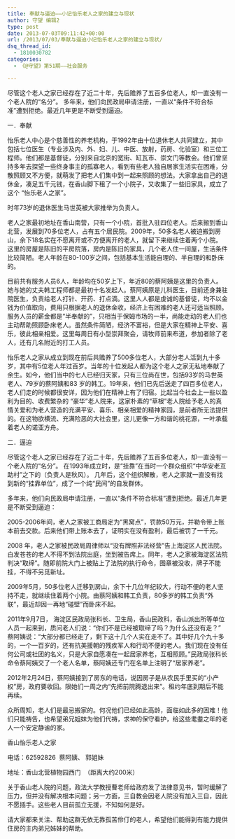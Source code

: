 ```yaml
---
title: 奉献与逼迫——小记怡乐老人之家的建立与现状
author: 守望 编辑2
type: post
date: 2013-07-03T09:11:42+00:00
url: /2013/07/03/奉献与逼迫小记怡乐老人之家的建立与现状/
dsq_thread_id:
  - 1810030782
categories:
  - 《@守望》第51期——社会服务

---
```

<p class="mceWPmore" title="更多...">
  尽管这个老人之家已经存在了近二十年，先后赡养了五百多位老人，却一直没有一个老人院的“名分”。 多年来，他们向民政局申请注册，一直以“条件不符合标准”遭到拒绝。最近几年更是不断受到逼迫。<!--more-->
</p>

<p class="mceWPmore" title="更多...">
  一．奉献
</p>

怡乐老人中心是个慈善性的养老机构，于1992年由十位退休老人共同建立，其中包括七位医生（专业涉及内、外、妇、儿、中医、放射，药房、化验室）和三位工程师。他们都是基督徒，分别来自北京的宽街、缸瓦市、崇文门等教会。他们曾坚持多年去探望一些终身事主的孤寡老人，看到有些老人独自居家生活实在困难，分散照顾又不方便，就萌发了把老人们集中到一起来照顾的想法。大家拿出自己的退休金，凑足五千元钱，在香山脚下租了一个小院子，又收集了一些旧家具，成立了这个 “怡乐老人之家”。

时年73岁的退休医生马世英被大家推举为负责人。

老人之家最初地址在香山南营，只有一个小院，首批入驻四位老人。后来搬到香山北营，发展到70多位老人，占有五个居民院。2009年，50多名老人被迫搬到房山，余下18名实在不愿离开或不方便离开的老人，就留下来继续住着两个小院。这里的房屋是陈旧的平房院落，房内是陈旧的家具，几个老人住一间屋，生活条件比较简陋。老人年龄在80-100岁之间，包括基本生活能自理的、半自理的和卧床的。

目前共有服务人员6人，年龄均在50岁上下，年近80的蔡阿姨是这里的负责人。她与她的丈夫韩工程师都是最初十名发起人。蔡阿姨原是儿科医生，目前还身兼驻院医生，负责给老人打针、开药、打点滴。这里人人都是虔诚的基督徒，均不以金钱为价值取向，费用只根据老人的退休金收，经济上有困难的老人还可适当照顾。服务人员的薪金都是“半奉献的”，只相当于保姆市场的一半，尚能走动的老人们也主动帮助照顾卧床老人。虽然条件简陋，经济不富裕，但是大家在精神上平安、喜乐，彼此相亲相爱。这里每周日有小型崇拜聚会，请牧师前来布道，参加者除了老人，还有几名附近的打工人员。

怡乐老人之家从成立到现在前后共赡养了500多位老人，大部分老人活到九十多岁，其中有5位老人年过百岁。当年的十位发起人都为这个老人之家无私地奉献了余生。如今，他们当中的七人已经归天家，只有三位尚在世，包括93岁的马世英老人、79岁的蔡阿姨和83 岁的韩工。19年来，他们已先后送走了四百多位老人，老人们走的时候都很安详，因为他们在精神上有了归宿。比起当今社会上一些以盈利为目的、收费繁杂的 “豪华”老人院来，这家朴素的“草根”老人院给予老人的真情关爱和为老人营造的充满平安、喜乐、相亲相爱的精神家园，是前者所无法提供的。在这物欲横流、充满险恶的大社会里，这儿更像一方和谐的桃花源，一叶承载着老人的诺亚方舟。

二．逼迫

尽管这个老人之家已经存在了近二十年，先后赡养了五百多位老人，却一直没有一个老人院的“名分”。 在1993年成立时，是“挂靠”在当时一个群众组织“中华安老互助村”之下的（负责人是秋风）。 几年后，这个组织解散，老人之家就一直没有找到新的“挂靠单位”，成了一个纯“民间”的自发群体。

多年来，他们向民政局申请注册，一直以“条件不符合标准”遭到拒绝。最近几年更是不断受到逼迫：

2005-2006年间，老人之家被工商局定为“黑窝点”，罚款50万元，并勒令带上账本前去交款。后来他们带上账本去了，证明实在没有盈利，最后被罚了一千元。

2008 年，老人之家被民政局周律师以“没有牌照非法经营”告上海淀区人民法院。白发苍苍的老人不得不到法院出庭，坐到被告席上。同年，老人之家被海淀区法院判决“取缔”。随即前院大门上被贴上了法院的执行命令，图章被没收，牌子不能挂，不得不另觅新址。

2009年5月，50多位老人迁移到房山，余下十几位年纪较大，行动不便的老人坚持不走，就继续住着两个小院。由蔡阿姨和韩工负责，80多岁的韩工负责“外联”，最近却因一再地“碰壁”而卧床不起。

2011年9月7日， 海淀区民政局张科长、卫生局，香山民政科，香山派出所等单位人员一起来到，质问老人们说：“你们不是已经被取缔了吗？为什么还没有走？” 蔡阿姨说：“大部分都已经走了，剩下这十几个人实在走不了。其中好几个九十多的，一个一百岁的，还有抗美援朝的残疾军人和行动不便的老人。我们现在没有任何公司或社团的名义，只是大家自愿凑在一起居家养老，互相照顾。”民政局张科长命令蔡阿姨交了一个老人名单，蔡阿姨还专门在名单上注明了“居家养老”。

2012年2月24日，蔡阿姨接到了房东的电话，说因房子是从农民手里买的“小产权”房，政府要收回。限她们一周之内“先把前院腾退出来”。租约年底到期后不能再续。

众所周知，老人们是最忌搬家的。何况他们已经如此高龄，面临如此多的困难！他们只能祷告，也希望弟兄姐妹为他们代祷，求神的保守看护，给这些耄耋之年的老人一个安定静谧的家。

香山怡乐老人之家
  
电话：62592826  蔡阿姨、 郭姐妹

地址：香山北营植物园西门  （距离大约200米）

关于香山老人院的问题，政法大学教授曹老师给政府发了法律意见书，暂时缓解了压力，但并没有解决根本问题；另一方面，三自教会因老人院没有加入三自，因此不愿插手。这些老人目前孤立无援，不知如何是好。

请大家都来关注、帮助这群无依无靠孤苦伶仃的老人，希望他们能得到有能力提供住房的主内弟兄姊妹的帮助。